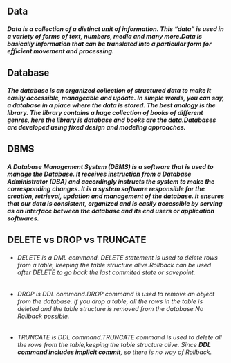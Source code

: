 ## Data

##### Data is a collection of a distinct unit of information. This “data” is used in a variety of forms of text, numbers, media and many more.Data is basically information that can be translated into a particular form for efficient movement and processing.

## Database

##### The database is an organized collection of structured data to make it easily accessible, manageable and update. In simple words, you can say, a database in a place where the data is stored. The best analogy is the library. The library contains a huge collection of books of different genres, here the library is database and books are the data.Databases are developed using fixed design and modeling approaches.

## DBMS

##### A Database Management System (DBMS) is a software that is used to manage the Database. It receives instruction from a Database Administrator (DBA) and accordingly instructs the system to make the corresponding changes. It is a system software responsible for the creation, retrieval, updation and management of the database. It ensures that our data is consistent, organized and is easily accessible by serving as an interface between the database and its end users or application softwares.

## DELETE vs DROP vs TRUNCATE

- ###### DELETE is a DML command. DELETE statement is used to delete rows from a table, keeping the table structure alive.Rollback can be used after DELETE to go back the last commited state or savepoint.

- ###### DROP is DDL command.DROP command is used to remove an object from the database. If you drop a table, all the rows in the table is deleted and the table structure is removed from the database.No Rollback possible.

- ###### TRUNCATE is DDL command.TRUNCATE command is used to delete all the rows from the table,keeping the table structure alive. Since **DDL command includes implicit commit**, so there is no way of Rollback.
